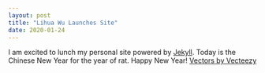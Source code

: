 ```yaml
---
layout: post
title: "Lihua Wu Launches Site"
date: 2020-01-24
---
```


I am excited to lunch my personal site powered by [Jekyll](http://jekyllrb.com).  Today is the Chinese New Year for the year of rat.  Happy New Year! 
<a href="https://www.vecteezy.com/"> Vectors by Vecteezy</a>
